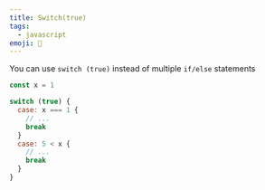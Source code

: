 ```yaml
---
title: Switch(true)
tags:
  - javascript
emoji: 🔦
---
```


You can use `switch (true)` instead of multiple `if/else` statements

```js
const x = 1

switch (true) {
  case: x === 1 {
    // ...
    break
  }
  case: 5 < x {
    // ...
    break
  }
}
```
